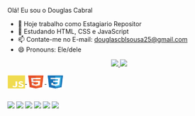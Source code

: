 Olá! Eu sou o Douglas Cabral

- 🔭 Hoje trabalho como Estagiario Repositor
- 🌱 Estudando HTML, CSS e JavaScript
- 📫 Contate-me no E-mail: douglascblsousa25@gmail.com
- 😄 Pronouns: Ele/dele

<div align="center">
  <a href="https://github.com/PowerSen1">
 <img height="180em" src="https://github-readme-stats.vercel.app/api?username=PowerSen1&show_icons=true&theme=monokai&include_all_commits=true&count_private=true"/>
  <img height="180em" src="https://github-readme-stats.vercel.app/api/top-langs/?username=PowerSen1&layout=compact&langs_count=7&theme=monokai"/>
</div>

<div style="display: inline_block"><br>
  <img align="center" alt="Douglas-Js" height="30" width="40" src="https://raw.githubusercontent.com/devicons/devicon/master/icons/javascript/javascript-plain.svg">
  <img align="center" alt="Douglas-HTML" height="30" width="40" src="https://raw.githubusercontent.com/devicons/devicon/master/icons/html5/html5-original.svg">
  <img align="center" alt="Douglas-CSS" height="30" width="40" src="https://raw.githubusercontent.com/devicons/devicon/master/icons/css3/css3-original.svg">
 <!--   <img align="right" alt="pic-douglas" height="150" style="border-radius:50px;" src="https://media.discordapp.net/attachments/421380319669780480/931306536901427200/pic-douglas.gif"> A procura de uma Gif para o meu perfil -->
 </div>

##

<div> 
  <a href="https://www.youtube.com/channel/UCXUR2zDHVvIrFC7PbNqpDUg" target="_blank"><img src="https://img.shields.io/badge/YouTube-FF0000?style=for-the-badge&logo=youtube&logoColor=white" target="_blank"></a>
  <a href="https://www.instagram.com/mibr_douglas/" target="_blank"><img src="https://img.shields.io/badge/-Instagram-%23E4405F?style=for-the-badge&logo=instagram&logoColor=white" target="_blank"></a>
 	<a href="https://www.twitch.tv/powersen4" target="_blank"><img src="https://img.shields.io/badge/Twitch-9146FF?style=for-the-badge&logo=twitch&logoColor=white" target="_blank"></a>
 <a href="https://discord.gg/powersen1#0779" target="_blank"><img src="https://img.shields.io/badge/Discord-7289DA?style=for-the-badge&logo=discord&logoColor=white" target="_blank"></a> 
  <a href = "mailto:douglascblsousa25@gmail.com"><img src="https://img.shields.io/badge/-Gmail-%23333?style=for-the-badge&logo=gmail&logoColor=white" target="_blank"></a>
  <a href="https://www.linkedin.com/in/douglas-cabral-de-sousa-43b37722b/" target="_blank"><img src="https://img.shields.io/badge/-LinkedIn-%230077B5?style=for-the-badge&logo=linkedin&logoColor=white" target="_blank"></a>  
  
 </div>
